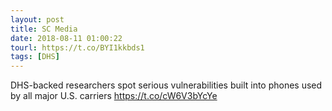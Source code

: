 ```yaml
---
layout: post
title: SC Media
date: 2018-08-11 01:00:22
tourl: https://t.co/BYI1kkbds1
tags: [DHS]
---
```

DHS-backed researchers spot serious vulnerabilities built into phones used by all major U.S. carriers https://t.co/cW6V3bYcYe